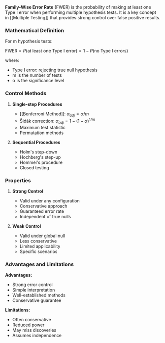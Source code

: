 **Family-Wise Error Rate** (FWER) is the probability of making at least one Type I error when performing multiple hypothesis tests. It is a key concept in [[Multiple Testing]] that provides strong control over false positive results.

### Mathematical Definition
For m hypothesis tests:

$\text{FWER} = P(\text{at least one Type I error}) = 1 - P(\text{no Type I errors})$

where:
- Type I error: rejecting true null hypothesis
- m is the number of tests
- α is the significance level

### Control Methods
1. **Single-step Procedures**
   - [[Bonferroni Method]]: $\alpha_{adj} = \alpha/m$
   - Šidák correction: $\alpha_{adj} = 1-(1-\alpha)^{1/m}$
   - Maximum test statistic
   - Permutation methods

2. **Sequential Procedures**
   - Holm's step-down
   - Hochberg's step-up
   - Hommel's procedure
   - Closed testing

### Properties
1. **Strong Control**
   - Valid under any configuration
   - Conservative approach
   - Guaranteed error rate
   - Independent of true nulls

2. **Weak Control**
   - Valid under global null
   - Less conservative
   - Limited applicability
   - Specific scenarios

### Advantages and Limitations
**Advantages:**
- Strong error control
- Simple interpretation
- Well-established methods
- Conservative guarantee

**Limitations:**
- Often conservative
- Reduced power
- May miss discoveries
- Assumes independence
